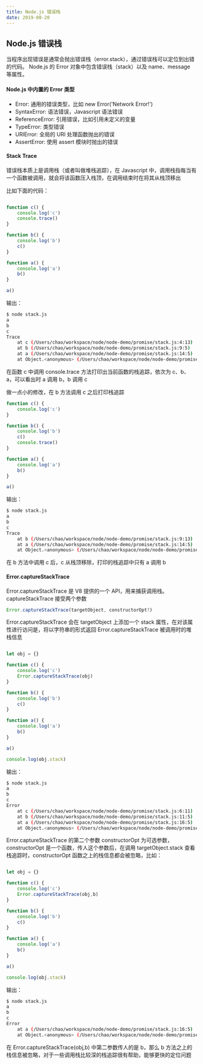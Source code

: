 ```yaml
---
title: Node.js 错误栈
date: 2019-08-20
---
```


## Node.js 错误栈



当程序出现错误是通常会抛出错误栈（error.stack），通过错误栈可以定位到出错的代码。 Node.js 的 Error 对象中包含错误栈（stack）以及 name、message 等属性。




#### Node.js 中内置的 Error 类型

- Error: 通用的错误类型，比如 new Error('Network Error!')
- SyntaxError: 语法错误，Javascript 语法错误
- ReferenceError: 引用错误，比如引用未定义的变量
- TypeError: 类型错误
- URIError: 全局的 URI 处理函数抛出的错误
- AssertError: 使用 assert 模块时抛出的错误



#### Stack Trace

错误栈本质上是调用栈（或者叫做堆栈追踪），在 Javascript 中，调用栈指每当有一个函数被调用，就会将该函数压入栈顶，在调用结束时在将其从栈顶移出

比如下面的代码：
```js

function c() {
    console.log('c')
    console.trace()
}

function b() {
    console.log('b')
    c()
}

function a() {
    console.log('a')
    b()
}

a()
```

输出：
```bash
$ node stack.js 
a
b
c
Trace
    at c (/Users/chao/workspace/node/node-demo/promise/stack.js:4:13)
    at b (/Users/chao/workspace/node/node-demo/promise/stack.js:9:5)
    at a (/Users/chao/workspace/node/node-demo/promise/stack.js:14:5)
    at Object.<anonymous> (/Users/chao/workspace/node/node-demo/promise/stack.js:17:1)
```

在函数 c 中调用 console.trace 方法打印出当前函数的栈追踪，依次为 c、b、a，可以看出时 a 调用 b，b 调用 c 


做一点小的修改，在 b 方法调用 c 之后打印栈追踪

```js
function c() {
    console.log('c')
}

function b() {
    console.log('b')
    c()
    console.trace()
}

function a() {
    console.log('a')
    b()
}

a()
```

输出：
```bash
$ node stack.js 
a
b
c
Trace
    at b (/Users/chao/workspace/node/node-demo/promise/stack.js:9:13)
    at a (/Users/chao/workspace/node/node-demo/promise/stack.js:14:5)
    at Object.<anonymous> (/Users/chao/workspace/node/node-demo/promise/stack.js:17:1)
```
在 b 方法中调用 c 后，c 从栈顶移除，打印的栈追踪中只有 a 调用 b 




#### Error.captureStackTrace

Error.captureStackTrace 是 V8 提供的一个 API，用来捕获调用栈。captureStackTrace 接受两个参数

```js
Error.captureStackTrace(targetObject, constructorOpt?)
```

Error.captureStackTrace 会在 targetObject 上添加一个 stack 属性，在对该属性进行访问是，将以字符串的形式返回 Error.captureStackTrace 被调用时的堆栈信息

```js

let obj = {}

function c() {
    console.log('c')
    Error.captureStackTrace(obj)
}

function b() {
    console.log('b')
    c()
}

function a() {
    console.log('a')
    b()
}

a()

console.log(obj.stack)

```

输出：
```bash
$ node stack.js 
a
b
c
Error
    at c (/Users/chao/workspace/node/node-demo/promise/stack.js:6:11)
    at b (/Users/chao/workspace/node/node-demo/promise/stack.js:11:5)
    at a (/Users/chao/workspace/node/node-demo/promise/stack.js:16:5)
    at Object.<anonymous> (/Users/chao/workspace/node/node-demo/promise/stack.js:19:1)
```

Error.captureStackTrace 的第二个参数 constructorOpt 为可选参数，constructorOpt 是一个函数，传人这个参数后，在调用 targetObject.stack 查看栈追踪时，constructorOpt 函数之上的栈信息都会被忽略，比如：

```js

let obj = {}

function c() {
    console.log('c')
    Error.captureStackTrace(obj,b)
}

function b() {
    console.log('b')
    c()
}

function a() {
    console.log('a')
    b()
}

a()

console.log(obj.stack)
```
输出：

```bash
$ node stack.js 
a
b
c
Error
    at a (/Users/chao/workspace/node/node-demo/promise/stack.js:16:5)
    at Object.<anonymous> (/Users/chao/workspace/node/node-demo/promise/stack.js:19:1)
```

在 Error.captureStackTrace(obj,b) 中第二参数传人的是 b，那么 b 方法之上的栈信息被忽略，对于一些调用栈比较深的栈追踪很有帮助，能够更快的定位问题